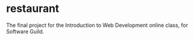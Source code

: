 # restaurant
The final project for the Introduction to Web Development online class, for Software Guild.
